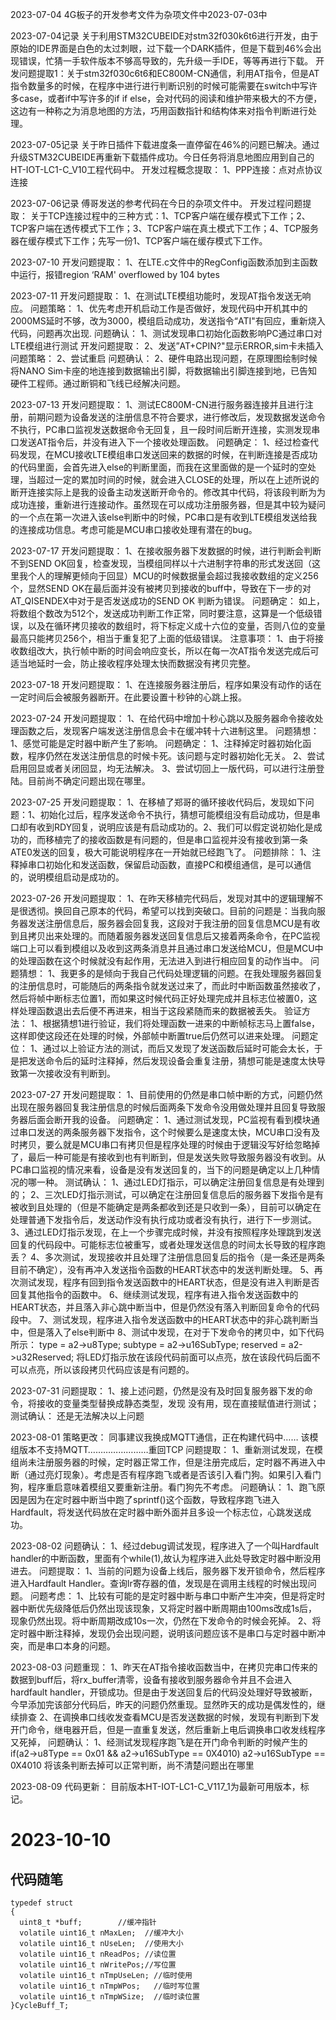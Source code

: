 2023-07-04
4G板子的开发参考文件为杂项文件中2023-07-03中

2023-07-04记录
关于利用STM32CUBEIDE对stm32f030k6t6进行开发，由于原始的IDE界面是白色的太过刺眼，过下载一个DARK插件，但是下载到46%会出现错误，忙猜一手软件版本不够高导致的，先升级一手IDE，等等再进行下载。
开发问题提取1：关于stm32f030c6t6和EC800M-CN通信，利用AT指令，但是AT指令数量多的时候，在程序中进行进行判断识别的时候可能需要在switch中写许多case，或者if中写许多的if if else，会对代码的阅读和维护带来极大的不方便，这边有一种称之为消息地图的方法，巧用函数指针和结构体来对指令判断进行处理。



2023-07-05记录
关于昨日插件下载进度条一直停留在46%的问题已解决。通过升级STM32CUBEIDE再重新下载插件成功。今日任务将消息地图应用到自己的HT-IOT-LC1-C_V10工程代码中。
开发过程概念提取：
1、PPP连接：点对点协议连接





2023-07-06记录
傅哥发送的参考代码在今日的杂项文件中。
开发过程问题提取：
关于TCP连接过程中的三种方式：1、TCP客户端在缓存模式下工作；2、TCP客户端在透传模式下工作；3、TCP客户端在真土模式下工作；4、TCP服务器在缓存模式下工作；先写一份1、TCP客户端在缓存模式下工作。








2023-07-10
开发问题提取：
1、在LTE.c文件中的RegConfig函数添加到主函数中运行，报错region ‘RAM' overflowed by 104 bytes



2023-07-11
开发问题提取：
1、在测试LTE模组功能时，发现AT指令发送无响应。
问题策略：
1、优先考虑开机启动工作是否做好，发现代码中开机其中的2000MS延时不够，改为3000，模组启动成功，发送指令“ATI"有回应，重新烧入代码，问题再次出现.
问题确认：
1、测试发现串口初始化函数影响PC通过串口对LTE模组进行测试
开发问题提取：
2、发送”AT+CPIN?"显示ERROR,sim卡未插入
问题策略：
2、尝试重启
问题确认：
2、硬件电路出现问题，在原理图绘制时候将NANO Sim卡座的地连接到数据输出引脚，将数据输出引脚连接到地，已告知硬件工程师。通过断铜和飞线已经解决问题。


2023-07-13
开发问题提取：
1、测试EC800M-CN进行服务器连接并且进行注册，前期问题为设备发送的注册信息不符合要求，进行修改后，发现数据发送命令不执行，PC串口监视发送数据命令无回复，且一段时间后断开连接，实测发现串口发送AT指令后，并没有进入下一个接收处理函数。
问题确定：
1、经过检查代码发现，在MCU接收LTE模组串口发送回来的数据的时候，在判断连接是否成功的代码里面，会首先进入else的判断里面，而我在这里面做的是一个延时的空处理，当超过一定的累加时间的时候，就会进入CLOSE的处理，所以在上述所说的断开连接实际上是我的设备主动发送断开命令的。修改其中代码，将该段判断为为成功连接，重新进行连接动作。虽然现在可以成功注册服务器，但是其中较为疑问的一个点在第一次进入该else判断中的时候，PC串口是有收到LTE模组发送给我的连接成功信息。考虑可能是MCU串口接收处理有潜在的bug。


2023-07-17
开发问题提取：
1、在接收服务器下发数据的时候，进行判断会判断不到SEND OK回复，检查发现，当模组同样以十六进制字符串的形式发送回（这里我个人的理解更倾向于回显）MCU的时候数据量会超过我接收数组的定义256个，显然SEND OK在最后面并没有被拷贝到接收的buff中，导致在下一步的对AT_QISENDEX中对于是否发送成功的SEND OK 判断为错误。
问题确定：
如上，将数组个数改为512个，发送成功判断工作正常，同时要注意，这算是一个低级错误，以及在循环拷贝接收的数组时，将下标定义成十六位的变量，否则八位的变量最高只能拷贝256个，相当于重复犯了上面的低级错误。
注意事项：
1、由于将接收数组改大，执行帧中断的时间会响应变长，所以在每一次AT指令发送完成后可适当地延时一会，防止接收程序处理太快而数据没有拷贝完整。



2023-07-18
开发问题提取：
1、在连接服务器注册后，程序如果没有动作的话在一定时间后会被服务器断开。在此要设置十秒钟的心跳上报。






2023-07-24
开发问题提取：
1、在给代码中增加十秒心跳以及服务器命令接收处理函数之后，发现客户端发送注册信息会卡在缓冲转十六进制这里。
问题猜想：
1、感觉可能是定时器中断产生了影响。
问题确定：
1、注释掉定时器初始化函数，程序仍然在发送注册信息的时候卡死。该问题与定时器初始化无关。
2、尝试启用回显或者关闭回显，均无法解决。
3、尝试切回上一版代码，可以进行注册登陆。目前尚不确定问题出现在哪里。



2023-07-25
开发问题提取：
1、在移植了郑哥的循环接收代码后，发现如下问题：1、初始化过后，程序发送命令不执行，猜想可能模组没有启动成功，但是串口却有收到RDY回复，说明应该是有启动成功的。2、我们可以假定说初始化是成功的，而移植完了的接收函数是有问题的，但是串口监视并没有接收到第一条ATE0发送的回复，极大可能说明程序在一开始就已经跑飞了。
问题排除：
1、注释掉串口初始化和发送函数，保留启动函数，直接PC和模组通信，是可以通信的，说明模组启动是成功的。



2023-07-26
开发问题提取：
1、在昨天移植完代码后，发现对其中的逻辑理解不是很透彻。换回自己原本的代码，希望可以找到突破口。目前的问题是：当我向服务器发送注册信息后，服务器会回复我，这段对于我注册的回复信息MCU是有收到且拷贝出来处理的。而随着服务器发送回复信息后又接着两条命令，在PC监视端口上可以看到模组以及收到这两条消息并且通过串口发送给MCU，但是MCU中的处理函数在这个时候就没有起作用，无法进入到进行相应回复的动作当中。
问题猜想：
1、我更多的是倾向于我自己代码处理逻辑的问题。在我处理服务器回复的注册信息时，可能随后的两条指令就发送过来了，而此时中断函数虽然接收了，然后将帧中断标志位置1，而如果这时候代码正好处理完成并且标志位被置0，这样处理函数退出去后便不再进来，相当于这段紧随而来的数据被丢失。
验证方法：
1、根据猜想1进行验证，我们将处理函数一进来的中断帧标志马上置false，这样即使这段还在处理的时候，外部帧中断置true后仍然可以进来处理。
问题定位：
1、通过以上验证方法的测试，而后又发现了发送函数后延时可能会太长，于是把发送命令后的延时注释掉，然后发现设备会重复注册，猜想可能是速度太快导致第一次接收没有判断到。



2023-07-27
开发问题提取：
1、目前使用的仍然是串口帧中断的方式，问题仍然出现在服务器回复我注册信息的时候后面两条下发命令没用做处理并且回复导致服务器后面会断开我的设备。
问题确定：
1、通过测试发现，PC监视有看到模块通过串口发送的两条服务器下发指令，这个时候要么是速度太快，MCU串口没有及时拷贝，要么就是MCU串口有拷贝但是程序处理的时候由于逻辑没写好给忽略掉了，最后一种可能是有接收到也有判断到，但是发送失败导致服务器没有收到。从PC串口监视的情况来看，设备是没有发送回复的，当下的问题是确定以上几种情况的哪一种。
测试确认：
1、通过LED灯指示，可以确定注册回复信息是有处理到的；
2、三次LED灯指示测试，可以确定在注册回复信息后的服务器下发指令是有被收到且处理的（但是不能确定是两条都收到还是只收到一条），目前可以确定在处理普通下发指令后，发送动作没有执行成功或者没有执行，进行下一步测试。
3、通过LED灯指示发现，在上一个步骤完成时候，并没有按照程序处理跳到发送回复的代码段中。可能标志位被重写，或者处理发送信息的时间太长导致的程序跑丢？
4、多次测试，发现接收并且处理了注册信息回复后的指令（是一条还是两条目前不确定），没有再冲入发送指令函数的HEART状态中的发送判断处理。
5、再次测试发现，程序有回到指令发送函数中的HEART状态，但是没有进入判断是否回复其他指令的函数中。
6、继续测试发现，程序有进入指令发送函数中的HEART状态，并且落入非心跳中断当中，但是仍然没有落入判断回复命令的代码段中。
7、测试发现，程序进入指令发送函数中的HEART状态中的非心跳判断当中，但是落入了else判断中
8、测试中发现，在对于下发命令的拷贝中，如下代码所示：
	type = a2->u8Type;
          subtype = a2->u16SubType;
	reserved = a2->u32Reserved;
将LED灯指示放在该段代码前面可以点亮，放在该段代码后面不可以点亮，所以该段拷贝代码应该是有问题的。



2023-07-31
问题提取：
1、接上述问题，仍然是没有及时回复服务器下发的命令，将接收的变量类型替换成静态类型，发现 没有用，现在直接赋值进行测试；
测试确认：
还是无法解决以上问题


2023-08-01
策略更改：
同事建议我换成MQTT通信，正在构建代码中……
该模组版本不支持MQTT……………………重回TCP
问题提取：
1、重新测试发现，在模组尚未注册服务器的时候，定时器正常工作，但是注册完成后，定时器不再进入中断（通过亮灯现象）。考虑是否有程序跑飞或者是否该引入看门狗。如果引入看门狗，程序重启意味着模组又要重新注册。看门狗先不考虑。
问题确认：
1、跑飞原因是因为在定时器中断当中跑了sprintf()这个函数，导致程序跑飞进入Hardfault，将发送代码放在定时器中断外面并且多设一个标志位，心跳发送成功。




2023-08-02
问题确认：
1、经过debug调试发现，程序进入了一个叫Hardfault handler的中断函数，里面有个while(1),故认为程序进入此处导致定时器中断没用进去。
问题提取：
1、当前的问题为设备上线后，服务器下发开锁命令，然后程序进入Hardfault Handler。查询lr寄存器的值，发现是在调用主线程的时候出现问题。
问题考虑：
1、比较有可能的是定时器中断与串口中断产生冲突，但是将定时器中断优先级降低后仍然出现该现象，又将定时器中断周期由100ms改成1s后，现象仍然出现。将中断周期改成10s一次，仍然在下发命令的时候会死掉。
2、将定时器中断注释掉，发现仍会出现问题，说明该问题应该不是串口与定时器中断冲突，而是串口本身的问题。


2023-08-03
问题重现：
1、昨天在AT指令接收函数当中，在拷贝完串口传来的数据到buff后，将rx_buffer清零，设备有接收到服务器命令并且不会进入hardfault handler，开锁成功。但是由于发送回复后的代码没处理好导致被断，今早添加完该部分代码后，昨天的问题仍然重现。显然昨天的成功是偶发性的，继续排查
2、在调换串口线收发查看MCU是否发送数据的时候，发现有判断到下发开门命令，继电器开启，但是一直重复发送，然后重新上电后调换串口收发线程序又死掉，
问题确认：
1、经测试发现程序跑飞是在开门命令判断的时候产生的
if(a2->u8Type == 0x01 && a2->u16SubType == 0X4010)
 a2->u16SubType == 0X4010 将该条判断去掉可以正常判断，尚不清楚问题出在哪里




2023-08-09
代码更新：
目前版本HT-IOT-LC1-C_V117_1为最新可用版本，标记。




# 2023-10-10  
## 代码随笔  
```  
typedef struct    
{  
  uint8_t *buff;		//缓冲指针  
  volatile uint16_t nMaxLen;  //缓冲大小  
  volatile uint16_t nUseLen;  //使用大小  
  volatile uint16_t nReadPos; //读位置  
  volatile uint16_t nWritePos;//写位置  
  volatile uint16_t nTmpUseLen; //临时使用  
  volatile uint16_t nTmpWPos;   //临时写位置  
  volatile uint16_t nTmpWSize;  //临时读位置  
}CycleBuff_T;    
```  



